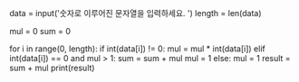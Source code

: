   data = input('숫자로 이루어진 문자열을 입력하세요. ')
  length = len(data)

  mul = 0
  sum = 0

  for i in range(0, length):
      if int(data[i]) != 0:
          mul = mul * int(data[i])
      elif int(data[i]) == 0 and mul > 1:
          sum = sum + mul
          mul = 1
      else:
          mul = 1
  result = sum + mul
  print(result)   
